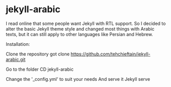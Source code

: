 # jekyll-arabic

I read online that some people want Jekyll with RTL support. So I decided to alter the basic Jekyll theme style and changed most things with Arabic texts, but it can still apply to other languages like Persian and Hebrew.

Installation:

Clone the repository
got clone https://github.com/tehchieftain/jekyll-arabic.git

Go to the folder
CD jekyll-arabic

Change the '_config.yml' to suit your needs
And serve it
Jekyll serve
